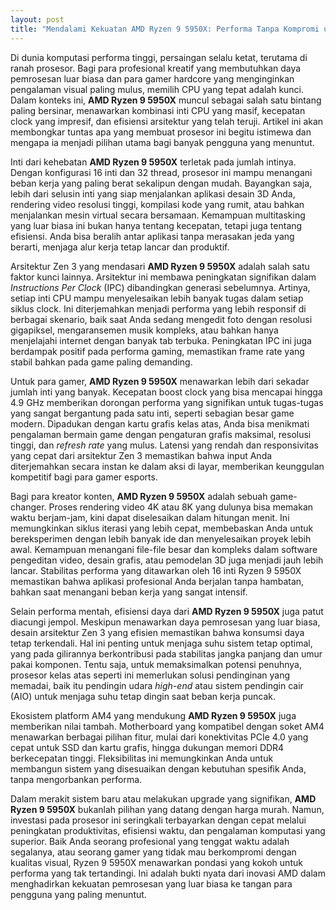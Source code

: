 ```yaml
---
layout: post
title: "Mendalami Kekuatan AMD Ryzen 9 5950X: Performa Tanpa Kompromi untuk Kreator dan Gamer"
---
```


Di dunia komputasi performa tinggi, persaingan selalu ketat, terutama di ranah prosesor. Bagi para profesional kreatif yang membutuhkan daya pemrosesan luar biasa dan para gamer hardcore yang menginginkan pengalaman visual paling mulus, memilih CPU yang tepat adalah kunci. Dalam konteks ini, **AMD Ryzen 9 5950X** muncul sebagai salah satu bintang paling bersinar, menawarkan kombinasi inti CPU yang masif, kecepatan clock yang impresif, dan efisiensi arsitektur yang telah teruji. Artikel ini akan membongkar tuntas apa yang membuat prosesor ini begitu istimewa dan mengapa ia menjadi pilihan utama bagi banyak pengguna yang menuntut.

Inti dari kehebatan **AMD Ryzen 9 5950X** terletak pada jumlah intinya. Dengan konfigurasi 16 inti dan 32 thread, prosesor ini mampu menangani beban kerja yang paling berat sekalipun dengan mudah. Bayangkan saja, lebih dari selusin inti yang siap menjalankan aplikasi desain 3D Anda, rendering video resolusi tinggi, kompilasi kode yang rumit, atau bahkan menjalankan mesin virtual secara bersamaan. Kemampuan multitasking yang luar biasa ini bukan hanya tentang kecepatan, tetapi juga tentang efisiensi. Anda bisa beralih antar aplikasi tanpa merasakan jeda yang berarti, menjaga alur kerja tetap lancar dan produktif.

Arsitektur Zen 3 yang mendasari **AMD Ryzen 9 5950X** adalah salah satu faktor kunci lainnya. Arsitektur ini membawa peningkatan signifikan dalam *Instructions Per Clock* (IPC) dibandingkan generasi sebelumnya. Artinya, setiap inti CPU mampu menyelesaikan lebih banyak tugas dalam setiap siklus clock. Ini diterjemahkan menjadi performa yang lebih responsif di berbagai skenario, baik saat Anda sedang mengedit foto dengan resolusi gigapiksel, mengaransemen musik kompleks, atau bahkan hanya menjelajahi internet dengan banyak tab terbuka. Peningkatan IPC ini juga berdampak positif pada performa gaming, memastikan frame rate yang stabil bahkan pada game paling demanding.

Untuk para gamer, **AMD Ryzen 9 5950X** menawarkan lebih dari sekadar jumlah inti yang banyak. Kecepatan boost clock yang bisa mencapai hingga 4.9 GHz memberikan dorongan performa yang signifikan untuk tugas-tugas yang sangat bergantung pada satu inti, seperti sebagian besar game modern. Dipadukan dengan kartu grafis kelas atas, Anda bisa menikmati pengalaman bermain game dengan pengaturan grafis maksimal, resolusi tinggi, dan *refresh rate* yang mulus. Latensi yang rendah dan responsivitas yang cepat dari arsitektur Zen 3 memastikan bahwa input Anda diterjemahkan secara instan ke dalam aksi di layar, memberikan keunggulan kompetitif bagi para gamer esports.

Bagi para kreator konten, **AMD Ryzen 9 5950X** adalah sebuah game-changer. Proses rendering video 4K atau 8K yang dulunya bisa memakan waktu berjam-jam, kini dapat diselesaikan dalam hitungan menit. Ini memungkinkan siklus iterasi yang lebih cepat, membebaskan Anda untuk bereksperimen dengan lebih banyak ide dan menyelesaikan proyek lebih awal. Kemampuan menangani file-file besar dan kompleks dalam software pengeditan video, desain grafis, atau pemodelan 3D juga menjadi jauh lebih lancar. Stabilitas performa yang ditawarkan oleh 16 inti Ryzen 9 5950X memastikan bahwa aplikasi profesional Anda berjalan tanpa hambatan, bahkan saat menangani beban kerja yang sangat intensif.

Selain performa mentah, efisiensi daya dari **AMD Ryzen 9 5950X** juga patut diacungi jempol. Meskipun menawarkan daya pemrosesan yang luar biasa, desain arsitektur Zen 3 yang efisien memastikan bahwa konsumsi daya tetap terkendali. Hal ini penting untuk menjaga suhu sistem tetap optimal, yang pada gilirannya berkontribusi pada stabilitas jangka panjang dan umur pakai komponen. Tentu saja, untuk memaksimalkan potensi penuhnya, prosesor kelas atas seperti ini memerlukan solusi pendinginan yang memadai, baik itu pendingin udara *high-end* atau sistem pendingin cair (AIO) untuk menjaga suhu tetap dingin saat beban kerja puncak.

Ekosistem platform AM4 yang mendukung **AMD Ryzen 9 5950X** juga memberikan nilai tambah. Motherboard yang kompatibel dengan soket AM4 menawarkan berbagai pilihan fitur, mulai dari konektivitas PCIe 4.0 yang cepat untuk SSD dan kartu grafis, hingga dukungan memori DDR4 berkecepatan tinggi. Fleksibilitas ini memungkinkan Anda untuk membangun sistem yang disesuaikan dengan kebutuhan spesifik Anda, tanpa mengorbankan performa.

Dalam merakit sistem baru atau melakukan upgrade yang signifikan, **AMD Ryzen 9 5950X** bukanlah pilihan yang datang dengan harga murah. Namun, investasi pada prosesor ini seringkali terbayarkan dengan cepat melalui peningkatan produktivitas, efisiensi waktu, dan pengalaman komputasi yang superior. Baik Anda seorang profesional yang tenggat waktu adalah segalanya, atau seorang gamer yang tidak mau berkompromi dengan kualitas visual, Ryzen 9 5950X menawarkan pondasi yang kokoh untuk performa yang tak tertandingi. Ini adalah bukti nyata dari inovasi AMD dalam menghadirkan kekuatan pemrosesan yang luar biasa ke tangan para pengguna yang paling menuntut.
